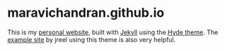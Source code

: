 # maravichandran.github.io

This is my [personal website](maravichandran.github.io), built with [Jekyll](http://jekyllrb.com) using the [Hyde theme](https://github.com/poole/hyde). The [example site](https://github.com/jreel/jreel.github.io) by jreel using this theme is also very helpful. 